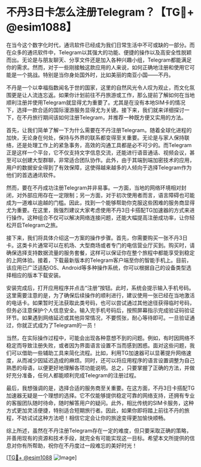 # 不丹3日卡怎么注册Telegram？【TG💪+ @esim1088】

在当今这个数字化时代，通讯软件已经成为我们日常生活中不可或缺的一部分。而在众多的通讯软件中，Telegram以其强大的功能、便捷的操作以及高安全性脱颖而出。无论是与朋友聊天、分享文件还是加入各种兴趣小组，Telegram都能满足你的需求。然而，对于一些刚接触这款应用的人来说，如何正确地注册和使用它可能是一个挑战。特别是当你身处国外时，比如美丽的南亚小国——不丹。

不丹是一个以幸福指数闻名于世的国家，这里的自然风光令人叹为观止，而文化氛围更是让人流连忘返。如果你计划前往不丹旅游或工作，那么提前了解如何在当地顺利注册并使用Telegram就显得尤为重要了。尤其是在没有本地SIM卡的情况下，选择一款合适的国际漫游服务显得尤为关键。接下来，我们就来详细探讨一下，在不丹旅行期间该如何注册Telegram，并推荐一种既方便又实用的方法。

首先，让我们简单了解一下为什么需要在不丹注册Telegram。随着全球化进程的加快，无论身在何处，保持与外界的联系都变得至关重要。无论是与家人保持联络，还是处理工作上的紧急事务，高效的沟通工具都是必不可少的。而Telegram正是这样一个平台，它不仅支持文字信息交流，还能进行语音通话、视频会议，甚至可以创建大型群聊，非常适合团队协作。此外，由于其端到端加密技术的应用，用户的数据安全得到了有效保障，这使得越来越多的人倾向于选择Telegram作为他们的首选通讯软件。

然而，要在不丹成功注册Telegram并非易事。一方面，当地的网络环境相对封闭，对外部应用存在一定限制；另一方面，对于初次使用者而言，语言障碍也可能成为一道难以逾越的门槛。因此，找到一个能够帮助你克服这些困难的服务商显得尤为重要。在这里，我强烈建议大家考虑使用不丹3日卡搭配TG加速器的方式来进行操作。这种组合不仅可以解决网络连接问题，还能大幅提高注册成功率，让你轻松开启Telegram之旅。

接下来，我们将具体介绍这一方案的操作步骤。首先，你需要购买一张不丹3日卡。这类卡片通常可以在机场、大型商场或者专门的电信营业厅买到。购买时，请确保选择支持数据流量的服务套餐，这样可以保证你在整个旅程中都能享受到稳定的上网体验。接着，下载最新版本的Telegram客户端至你的智能手机上。目前，该应用已广泛适配iOS、Android等多种操作系统，你可以根据自己的设备类型选择相应的版本下载安装。

安装完成后，打开应用程序并点击“注册”按钮。此时，系统会提示输入手机号码。这里需要注意的是，为了确保后续操作的顺利进行，建议使用一张已经在当地激活的电话卡。如果暂时无法获取此类号码，也可以尝试通过其他途径获得临时号码，但务必注意保护个人信息安全。输入完手机号码后，按照屏幕指示完成验证码验证环节。如果遇到网络延迟或其他异常情况，不要慌张，耐心等待即可。一旦验证通过，你就正式成为了Telegram的一员！

当然，在实际操作过程中，可能会出现各种意想不到的问题。例如，有时因网络不稳定而导致注册失败，或者因为界面语言设置不当而感到困惑。面对这些问题，我们可以借助一些辅助工具来简化流程。比如，利用TG加速器可以显著提升网络速度，从而减少因延迟造成的麻烦。同时，还可以将应用程序的语言设置调整为自己熟悉的母语，以便更好地理解各项功能说明。总之，只要掌握了正确的方法，并做好充分准备，任何人都能顺利完成Telegram的注册过程。

最后，我想强调的是，选择合适的服务商至关重要。在这方面，不丹3日卡搭配TG加速器无疑是一个理想的选择。它不仅能够提供稳定可靠的网络支持，还拥有专业的客服团队随时待命，随时解答用户的疑问。此外，相比传统的SIM卡服务，这种方式更加灵活便捷，特别适合短期旅行者。因此，如果你即将踏上前往不丹的旅程，不妨试试这种方法吧！相信它定会让你的旅途变得更加愉快顺畅。

综上所述，虽然在不丹注册Telegram存在一定的难度，但只要采取正确的策略，并善用现有的资源和技术手段，就完全有可能实现这一目标。希望本文所提供的信息对你有所帮助，祝你在不丹度过一段难忘的美好时光！

[[TG💪+ @esim1088](https://t.me/s/esim1088) ![Image](https://i.postimg.cc/4NQfJmqS/Snipaste-2025-05-13-00-14-12.png)]